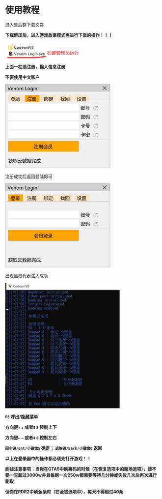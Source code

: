 # 使用教程

进入售后群下载文件

**下载解压后，进入游戏故事模式再进行下面的操作！！！**

****![](<../../../.gitbook/assets/image (46).png>)****

**上面一栏选注册，输入信息注册**

**不要使用中文账户**

![](<../../../.gitbook/assets/image (197).png>)

注册成功后返回登陆即可

![](<../../../.gitbook/assets/image (86).png>)

出现黑框代表注入成功

![](<../../../.gitbook/assets/image (55).png>)

**`F8` 呼出/隐藏菜单**

**方向键`↑`  `↓` 或者`8`  `2` 控制上下**

**方向键`←`  `→` 或者`4`  `6` 控制左右**

**`回车键/Ent/小键盘5` 确定； `退格键/Back/小键盘0` 返回**



**以上在登录器中的操作都必须先打开游戏！！**

**刷钱注意事项：当你在GTA5中刷筹码的时候（在恢复选项中的赌场选项），请不要一天超过3000w并且每刷一次250w都需要等待几分钟或失败几次后再次进行刷取**

**但你在RDR2中刷金条时（在金钱选项中），每天不得超过40条**
